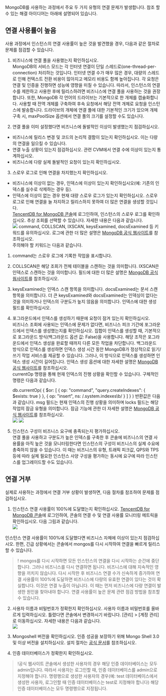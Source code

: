 MongoDB를 사용하는 과정에서 주요 두 가지 유형의 연결 문제가 발생합니다. 참조 할 수 있는 해결 아이디어는 아래에 설명되어 있습니다.
## 연결 사용률이 높음 ##
사용 과정에서 인스턴스의 연결 사용률이 높은 것을 발견했을 경우, 다음과 같은 절차로 문제를 점검할 수 있습니다.<br>
1. 비즈니스에 연결 풀을 사용했는지 확인하십시오.<br>
MongoDB의 서비스 모드는 각 인터넷 연결이 단일 스레드로(one-thread-per-connection) 처리하는 것입니다. 인터넷 연결 수가 매우 많은 경우, 대량의 스레드로 인해 컨텍스트 전환 비용이 많아지고 메모리 비용도 함께 높아집니다. 각 요청은 연결 및 인증을 진행하면 성능에 영향을 미칠 수 있습니다. 따라서, 인스턴스의 연결 수를 제한하고 사용한 후에 릴리스하려면 비즈니스에 연결 풀을 사용하는 것을 권장합니다. 또한, MongoDB 각 언어의 드라이브는 기본적으로 한 개체를 캡슐화합니다. 사용할 때 전역 개체를 구축하여 후속 요청에서 해당 전역 개체로 요청을 인스턴스에 발송합니다. 드라이브의 개체에 연결 풀에 대한 기본적인 크기가 있으며 개체 구축 시, maxPoolSize 옵션에서 연결 풀의 크기를 설정할 수도 있습니다.<br>

2. 연결 풀을 이미 설정했다면 비즈니스에 돌발적인 이상이 발생했는지 점검하십시오.
 - 비즈니스에 릴리스 변경 및 코드의 논리적 결함이 있는지 확인하십시오. 이는 다량의 연결을 일으킬 수 있습니다.<br>
 - 연결 누출 상황이 있는지 점검하십시오. 관련 CVM에서 연결 수에 이상이 있는지 통계하십시오.<br>
 - 비즈니스에 다량 실제 돌발적인 요청이 있는지 확인하십시오.<br>

3. 스로우 로그로 인해 연결을 차지했는지 확인하십시오.<br>
 - 비즈니스에 이상이 없는 경우, 인덱스에 이상이 있는지 확인하십시오(예: 기존의 인덱스를 실수로 삭제하는 경우 등).<br>
 -  인덱스에 이상이 없는 경우 현재 대량 스로우 로그가 있는지 확인하십시오. 스로우 로그로 인해 연결을 늘 차지하고 릴리스하지 못하여 더 많은 연결을 생성할 것입니다.<br>
[TencentDB for MongoDB 콘솔](https://console.cloud.tencent.com/mongodb)에 로그인하여, 인스턴스의 스로우 로그를 확인하십시오. 추상 조회를 선택할 수 있습니다. 자세한 내용은 다음과 같습니다.<br>
![](https://main.qcloudimg.com/raw/19a7b1568cf38f6b493cb5088cfdff93.png)
command, COLLSCAN, IXSCAN, keysExamined, docsExamined 등 키워드를 유의하십시오. 로그에 관한 더 많은 설명은 [MongoDB 공식 웹사이트](https://docs.mongodb.com/manual/reference/log-messages/index.html)를 참조하십시오. <br>
   주의해야 할 키워드는 다음과 같습니다.<br>
 1. command는 스로우 로그에 기록한 작업을 표시합니다.<br>
 2. COLLSCAN은 해당 조회가 전체 테이블을 스캔하는 것을 의미합니다. IXSCAN은 인덱스로 스캔하는 것을 의미합니다. 필드에 대한 더 많은 설명은 [MongoDB 공식 웝사이트](https://docs.mongodb.com/manual/reference/explain-results/index.html)를 참조하십시오.<br>
 3. keysExamined는 인덱스 스캔 항목을 의미합니다. docsExamined는 문서 스캔 항목을 의미합니다. 더 큰 keysExamined와 docsExamined는 인덱싱이 없다는 것을 의미하거나 인덱스의 구분도가 높지 않음을 의미합니다. 인덱스에 대한 생성 필드를 확인하십시오.<br>
4. 포그라운드에서 인덱스를 생성하기 때문에 요청이 잠겨 있는지 확인하십시오.<br>
비즈니스 조회에 사용되는 인덱스에 문제가 없다면, 비즈니스 피크 기간에 포그라운드에서 인덱스를 생성했는지를 확인하십시오. 집합이 인덱스를 생성할 때, 기본적으로 포그라운드 방식(백그라운드 옵션 값: False)을 사용합니다. 해당 조작은 포그라운드에서 인덱스 생성을 완료할 때까지 다른 모든 작업을 차단합니다. 백그라운드 방식으로 인덱스를 생성하면 인덱스 생성 시간 동안 MongoDB가 정상적으로 읽기/쓰기 작업 서비스를 제공할 수 있습니다. 그러나, 이 방식으로 인덱스를 생성하면 인덱스 생성 시간이 길어집니다. 인덱스 생성 옵션에 대한 자세한 설명은 [MongoDB 공식 웹사이트](https://docs.mongodb.com/manual/reference/method/db.collection.createIndex/)를 참조하십시오.<br>
currentOp 명령을 통해 현재 인덱스의 진행 상황을 확인할 수 있습니다. 구체적인 명령은 다음과 같습니다.


	 db.currentOp(
        {
          $or: [
            { op: "command", "query.createIndexes": { $exists: true } },
            { op: "insert", ns: /\.system\.indexes\b/ }
          ]
        }
        )
반환값은 다음과 같습니다. msg 필드는 현재 인덱스의 진행 상황을 의미하며 locks 필드는 해당 작업의 잠금 유형을 의미합니다. 잠금 기능에 관한 더 자세한 설명은 [MongoDB 공식 웹사이트](https://docs.mongodb.com/v3.2/reference/database-profiler/)를 참조하십시오.<br>
![](https://main.qcloudimg.com/raw/355b6c06539ad6a5e3980b90bd200bf0.png)
![](https://main.qcloudimg.com/raw/155583329a2eb2a99575a2b5ce0b8647.png)<br>
5. 인스턴스 구성이 비즈니스 요구에 충족되는지 평가하십시오.<br>
연결 풀을 사용하고 구분도가 높은 인덱스를 구축한 후 콘솔에 비즈니스의 연결 사용률을 아직 높은 것을 모니터링한다면 인스턴스의 구성이 비즈니스의 실제 수요에 총죽하지 않을 수 있습니다. 이 때는 비즈니스의 유형, 트래픽 피크값, QPS와 TPS 등에 따라 실제 필요한 인스턴스 사양 구성을 평가하는 동시에 요구에 따라 인스턴스를 업그레이드할 수도 있습니다.

## 연결 거부 ##
실제로 사용하는 과정에서 연결 거부 상황이 발생하면, 다음 절차를 참조하여 문제를 점검하십시오.<br>
1. 인스턴스 연결 사용률이 100%에 도달했는지 확인하십시오.
[TencentDB for MongoDB 콘솔](https://console.cloud.tencent.com/mongodb)에 로그인하여, 콘솔의 연결 수 및 연결 사용률 모니터링 메트릭을 확인하십시오. 다음 그림과 같습니다.<br>
![](https://main.qcloudimg.com/raw/b1a5ef8d203696142bd17c2427668bab.png)

 인스턴스 연결 사용률이 100%에 도달했다면 비즈니스 자체에 이상이 있는지 점검하십시오. 한편, 긴급 상황에서는 콘솔에서 mongos를 다시 시작하여 연결을 빠르게 릴리스할 수 있습니다.
>! mongos를 다시 시작하면 모든 인스턴스의 연결을 다시 시작하는 순간에 중단합니다. 그러나 비즈니스를 다시 연결하면 됩니다. 비즈니스에 대해 지속적인 영향을 끼치지 않습니다. 다시 시작한 후 비즈니스 연결 수가 신속하게 증가하여 연결 사용률이 100%에 도달하면 비즈니스에 다량의 유효한 연결이 있다는 것이 확실합니다. 이것은 연결 누출이 아닙니다. 이 때는 먼저 비즈니스에 다량 연결이 발생한 원인을 찾아내야 합니다. 연결 사용률이 높은 문제 관련 점검 방법을 참조할 수 있습니다.

2. 사용자 이름과 비밀번호가 정확한지 확인하십시오.
사용자 이름과 비밀번호를 올바르게 입력하십시오. 틀렸다면 콘솔에서 변경하시기 바랍니다. [관리] > [계정 관리]로 이동하십시오. 자세한 내용은 다음과 같습니다.<br>
![](https://main.qcloudimg.com/raw/1b505172b773dd5ebeb5f129eb1c790c.png)

3. Mongoshell 버전을 확인하십시오.
인증 성공을 보장하기 위해 Mongo Shell 3.0 및 이상 버전을 설치하십시오. 설치 절차는 [공식 문서](https://docs.mongodb.com/v3.2/installation/)를 참조하십시오.<br>
4. 인증 데이터베이스가 정확한지 확인하십시오.<br>
>!공식 웹사이트 콘솔에서 생성한 사용자의 경우 해당 인증 데이터베이스는 모두 admin입니다. 따라서 사용자는 로그인할 때, 인증 데이터베이스를 admin으로 지정해야 합니다. 명령행으로 생성한 사용자의 경우(예: test 데이터베이스에서 생성한 사용자, 로그인할 때 인증 데이터베이스는 test로 지정해야 합니다) 해당 인증 데이터베이스는 모두 명령행으로 지정됩니다.
